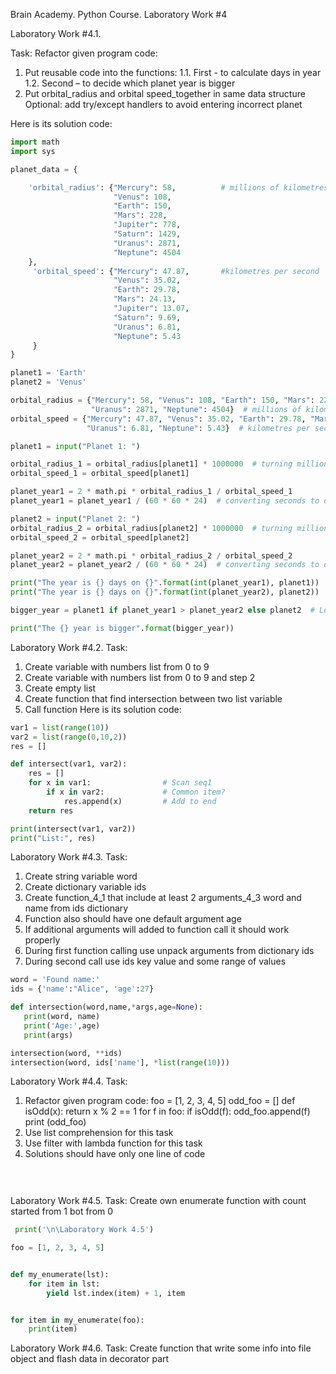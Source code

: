 Brain Academy. Python Course. Laboratory Work #4

Laboratory Work #4.1.

Task:
Refactor given program code:
1. Put reusable code into the functions:
   1.1. First - to calculate days in year
   1.2. Second – to decide which planet year is bigger
2. Put orbital_radius and orbital speed_together in same data structure
Optional: add try/except handlers to avoid entering incorrect planet
    
 Here is its solution code: 
    
```python 
import math
import sys

planet_data = {

    'orbital_radius': {"Mercury": 58,          # millions of kilometres
                       "Venus": 108,
                       "Earth": 150,
                       "Mars": 228,
                       "Jupiter": 778,
                       "Saturn": 1429,
                       "Uranus": 2871,
                       "Neptune": 4504
    },
     'orbital_speed': {"Mercury": 47.87,       #kilometres per second
                       "Venus": 35.02,
                       "Earth": 29.78,
                       "Mars": 24.13,
                       "Jupiter": 13.07,
                       "Saturn": 9.69,
                       "Uranus": 6.81,
                       "Neptune": 5.43
     }
}

planet1 = 'Earth'
planet2 = 'Venus'

orbital_radius = {"Mercury": 58, "Venus": 108, "Earth": 150, "Mars": 228, "Jupiter": 778, "Saturn": 1429,
                  "Uranus": 2871, "Neptune": 4504}  # millions of kilometres
orbital_speed = {"Mercury": 47.87, "Venus": 35.02, "Earth": 29.78, "Mars": 24.13, "Jupiter": 13.07, "Saturn": 9.69,
                 "Uranus": 6.81, "Neptune": 5.43}  # kilometres per second

planet1 = input("Planet 1: ")

orbital_radius_1 = orbital_radius[planet1] * 1000000  # turning millions of kilometres to kilometres
orbital_speed_1 = orbital_speed[planet1]

planet_year1 = 2 * math.pi * orbital_radius_1 / orbital_speed_1
planet_year1 = planet_year1 / (60 * 60 * 24)  # converting seconds to days

planet2 = input("Planet 2: ")
orbital_radius_2 = orbital_radius[planet2] * 1000000  # turning millions of kilometres to kilometres
orbital_speed_2 = orbital_speed[planet2]

planet_year2 = 2 * math.pi * orbital_radius_2 / orbital_speed_2
planet_year2 = planet_year2 / (60 * 60 * 24)  # converting seconds to days

print("The year is {} days on {}".format(int(planet_year1), planet1))
print("The year is {} days on {}".format(int(planet_year2), planet2))

bigger_year = planet1 if planet_year1 > planet_year2 else planet2  # Looking which year is bigger

print("The {} year is bigger".format(bigger_year))

```

Laboratory Work #4.2.
Task:
 1. Create variable with numbers list from 0 to 9
 2. Create variable with numbers list from 0 to 9 and step 2
 3. Create empty list
 4. Create function that find intersection between two list variable
 5. Call function
  Here is its solution code: 
    
```python 
var1 = list(range(10))
var2 = list(range(0,10,2))
res = []

def intersect(var1, var2):
    res = []
    for x in var1:                # Scan seq1
        if x in var2:             # Common item?
            res.append(x)         # Add to end
    return res

print(intersect(var1, var2))
print("List:", res)
```

Laboratory Work #4.3.
Task:
 1. Create string variable word
 2. Create dictionary variable ids
 3.  Create function_4_1 that include at least 2 arguments_4_3 word and name from ids dictionary
 4. Function also should have one default argument age
 5. If additional arguments will added to function call it should work properly
 6. During first function calling use unpack arguments from dictionary ids
 7. During second call use ids key value and some range of values
 
 ```python 
 word = 'Found name:'
ids = {'name':"Alice", 'age':27}

def intersection(word,name,*args,age=None):
    print(word, name)
    print('Age:',age)
    print(args)

intersection(word, **ids)
intersection(word, ids['name'], *list(range(10)))
 ```
 
Laboratory Work #4.4.
Task:
1. Refactor given program code:
   foo = [1, 2, 3, 4, 5]
   odd_foo = []
   def isOdd(x):
     return x % 2 == 1
   for f in foo:
     if isOdd(f):
        odd_foo.append(f)
   print (odd_foo)
3. Use list comprehension for this task
4.  Use filter with lambda function for this task
5. Solutions should have only one line of code

```python 
 
 
```
  
  Laboratory Work #4.5.
Task:
Create own enumerate function with count started from 1 bot from 0

```python 
 print('\n\Laboratory Work 4.5')

foo = [1, 2, 3, 4, 5]


def my_enumerate(lst):
    for item in lst:
        yield lst.index(item) + 1, item


for item in my_enumerate(foo):
    print(item)
```

Laboratory Work #4.6.
Task:
Create function that write some info 
 into file object and flash data in decorator part
 
```python 
 
 
```